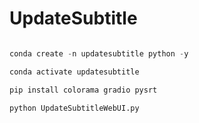 # UpdateSubtitle

```python

conda create -n updatesubtitle python -y

conda activate updatesubtitle

pip install colorama gradio pysrt

python UpdateSubtitleWebUI.py

```
